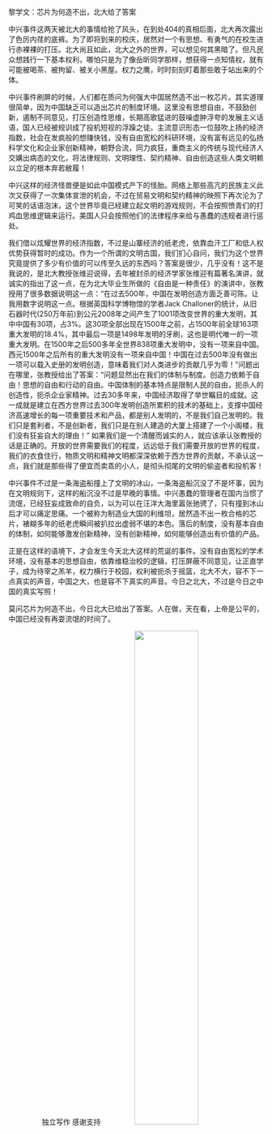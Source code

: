黎学文：芯片为何造不出，北大给了答案

中兴事件这两天被北大的事情给抢了风头，在到处404的真相后面，北大再次露出了色厉内荏的底裤。为了即将到来的校庆，居然对一个有思想、有勇气的在校生进行赤裸裸的打压。北大尚且如此，北大之外的世界，可以想见何其黑暗了。但凡民众想践行一下基本权利，哪怕只是为了像岳昕同学那样，想获得一点知情权，就有可能被喝茶、被拘留、被关小黑屋。权力之鹰，时时刻刻盯着那些敢于站出来的个体。

中兴事件刷屏的时候，人们都在质问为何强大中国居然造不出一枚芯片。其实道理很简单，因为中国缺乏可以造出芯片的制度环境。这里没有思想自由，不鼓励创新，遏制不同意见，打压创造性思维，长期高歌猛进的鼓噪虚肿浮夸的发展主义话语，国人已经被规训成了投机短视的浮躁之徒。主流意识形态一位鼓吹上扬的经济指数，社会在发疯般的想赚快钱，没有自由宽松的科研环境，没有富有远见的弘扬科学文化和企业家创新精神，朝野合流，同力疯狂，重商主义的传统与现代经济人交媾出病态的文化，将法律规则、文明理性、契约精神、自由创造这些人类文明赖以立足的根本弃若敝履！

中兴这样的经济怪兽便是如此中国模式产下的怪胎。网络上那些高亢的民族主义此次又获得了一次集体宣泄的机会，不过在贸易文明和契约精神的映照下再次沦为了可笑的话语泡沫，这个世界毕竟已经建立起文明的游戏规则，不会按照愤青们的打鸡血思维逻辑来运行。美国人只会按照他们的法律程序来给与愚蠢的违规者进行惩处。

我们借以炫耀世界的经济指数，不过是山寨经济的纸老虎，依靠血汗工厂和低人权优势获得暂时的成功。作为一个所谓的文明古国，我们扪心自问，我们为这个世界究竟提供了多少有价值的可以传至久远的东西吗？答案是很少，几乎没有！这不是我说的，是北大教授张维迎说得，去年被封杀的经济学家张维迎有篇著名演讲，就诚实的指出了这一点，在为北大毕业生所做的《自由是一种责任》的演讲中，张教授用了很多数据说明这一点：“在过去500年，中国在发明创造方面乏善可陈。让我用数字说明这一点。根据英国科学博物馆的学者Jack Challoner的统计，从旧石器时代(250万年前)到公元2008年之间产生了1001项改变世界的重大发明，其中中国有30项，占3%。这30项全部出现在1500年之前，占1500年前全球163项重大发明的18.4%，其中最后一项是1498年发明的牙刷，这也是明代唯一的一项重大发明。在1500年之后500多年全世界838项重大发明中，没有一项来自中国。西元1500年之后所有的重大发明没有一项来自中国！中国在过去500年没有做出一项可以载入史册的发明创造，意味着我们对人类进步的贡献几乎为零！”问题出在哪里，张教授给出了答案：“问题显然出在我们的体制与制度。创造力依赖于自由！思想的自由和行动的自由。中国体制的基本特点是限制人民的自由，扼杀人的创造性，扼杀企业家精神。过去30多年来，中国经济取得了举世瞩目的成就。这一成就是建立在西方世界过去300年发明创造所累积的技术的基础上，支撑中国经济高速增长的每一项重要技术和产品，都是别人发明的，不是我们自己发明的。我们只是套利者，不是创新者，我们只是在别人建造的大厦上搭建了一个小阁楼，我们没有狂妄自大的理由！” 如果我们是一个清醒而诚实的人，就应该承认张教授的话是正确的。开放的世界需要我们的程度，远远低于我们需要开放的世界的程度，我们的衣食住行，物质文明和精神文明都深深依赖于西方世界的贡献，不承认这一点，我们就是那些得了便宜而卖乖的小人，是彻头彻尾的文明的偷盗者和投机客！

中兴事件不过是一条海盗船撞上了文明的冰山，一条海盗船沉没了不是坏事，因为在文明规则下，这样的船沉没不过是早晚的事情。中兴愚蠢的管理者在国内当惯了流氓，已经狂妄成致命的自负，以为可以在汪洋大海里嚣张驰骋了，只有撞到冰山后才可以痛定思痛。一个被称为制造业大国的利维坦，居然造不出一枚合格的芯片，裱糊多年的纸老虎瞬间被扒拉出虚弱不堪的本色。落后的制度，没有基本自由的体制，如何能够激发创新精神，没有创新精神，如何能够创造出有价值的产品。


正是在这样的语境下，才会发生今天北大这样的荒诞的事件。没有自由宽松的学术环境，没有基本的思想自由，依靠维稳治校的逻辑，打压屏蔽不同意见，让正直学子，成为待宰之羔羊，权力横行于校园，权利被扼杀于摇篮，北大不大，容不下一点真实的声音，中国之大，也是容不下真实的声音。今日之北大，不过是今日之中国的真实写照！

莫问芯片为何造不出，今日北大已给出了答案。人在做，天在看，上帝是公平的，中国已经没有再耍流氓的时间了。

<center>
独立写作 感谢支持
<img src="https://img.vim-cn.com/b8/f23f818875957856a9ce21b15eac1e11402552.jpg" width="50%" height="50%" />
